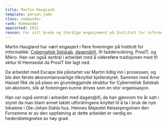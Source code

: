 ```yaml
---
title: Martin Haugland
template: person.jade
class: commander
rank: Kommandør
appointed: 2012
reason: For sitt brede og iherdige engasjement på Institutt for informatikk tildeles Martin Haugland graden Kommandør av Hennes Majestet Keiserpingvinen den Fornemmes orden.
---
```


Martin Haugland har vært engasjert i flere foreninger på Institutt for informatikk: [Cybernetisk Selskab](http://cyb.no/), [dagen@ifi](http://dagen.at.ifi.uio.no/), Ifi fadderordning, ProsIT, og Mikro. Han var også sentral i arbeidet med å videreføre tradisjonen med Ifi skitur til Hemsedal da ProsIT ble lagt ned.

Da arbeidet med Escape ble påstartet var Martin tidlig inn i prosessen, og ble den første økonomiansvarlige tilknyttet kjellerstyret. Sammen med Arne Hassel fikk de på plass en grunnleggende struktur for Cybernetisk Selskab sin økonomi, slik at foreningen kunne drives som en stor organisasjon.

Han var også sentral i arbeidet med dagen@ifi, da han gjennom tre år satt i styret da man blant annet taklet utfordringene knyttet til å ta i bruk de nye lokalene i Ole-Johan Dahls hus. Hennes Majestet Keiserpingvinen den Fornemme er av den oppfatning at dette arbeidet er verdig en hedersbetegnelse av høy grad.
